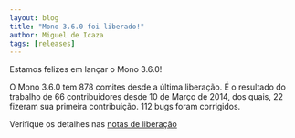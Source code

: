 ```yaml
---
layout: blog
title: "Mono 3.6.0 foi liberado!"
author: Miguel de Icaza
tags: [releases]
---
```


Estamos felizes em lançar o Mono 3.6.0!

O Mono 3.6.0 tem 878 comites desde a última liberação. É o resultado do trabalho de 66 contribuidores desde 10 de Março de 2014, dos quais, 22 fizeram sua primeira contribuição. 112 bugs foram corrigidos.

Verifique os detalhes nas [notas de liberação](/docs/about-mono/releases/3.6.0/)
